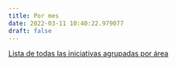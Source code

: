 ```yaml
---
title: Por mes
date: 2022-03-11 10:40:22.979077
draft: false
---
```


[Lista de todas las iniciativas agrupadas por área](/mensual/lxiii)

<!--more-->
